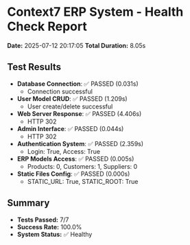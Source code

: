 # Context7 ERP System - Health Check Report
**Date:** 2025-07-12 20:17:05
**Total Duration:** 8.05s

## Test Results

- **Database Connection**: ✅ PASSED (0.031s)
  - Connection successful
- **User Model CRUD**: ✅ PASSED (1.209s)
  - User create/delete successful
- **Web Server Response**: ✅ PASSED (4.406s)
  - HTTP 302
- **Admin Interface**: ✅ PASSED (0.044s)
  - HTTP 302
- **Authentication System**: ✅ PASSED (2.359s)
  - Login: True, Access: True
- **ERP Models Access**: ✅ PASSED (0.005s)
  - Products: 0, Customers: 1, Suppliers: 0
- **Static Files Config**: ✅ PASSED (0.000s)
  - STATIC_URL: True, STATIC_ROOT: True

## Summary
- **Tests Passed:** 7/7
- **Success Rate:** 100.0%
- **System Status:** ✅ Healthy